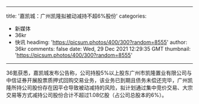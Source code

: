 
---
title: '嘉凯城：广州凯隆拟被动减持不超6%股份'
categories: 
 - 新媒体
 - 36kr
 - 快讯
headimg: 'https://picsum.photos/400/300?random=8555'
author: 36kr
comments: false
date: Wed, 29 Dec 2021 12:29:35 GMT
thumbnail: 'https://picsum.photos/400/300?random=8555'
---

<div>   
36氪获悉，嘉凯城发布公告称，公司持股5%以上股东广州市凯隆置业有限公司与中信证券开展股票质押式回购交易业务，该业务已到期且债务未偿还完毕，广州凯隆所持公司股份存在因平仓导致被动减持的风险，拟计划通过集中竞价交易、大宗交易等方式减持公司股份合计不超过1.08亿股（占公司总股本的6%）。  
</div>
            